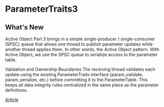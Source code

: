 # ParameterTraits3
## What's New
Active Object Part 3 brings in a simple single-producer / single-consumer (SPSC) queue that allows one thread to publish parameter updates while another thread applies them. In other words, the Active Object pattern. With Active Object, we use the SPSC queue to serialize access to the parameter table.

Validation and Ownership Boundaries The receiving thread validates each update using the existing ParameterTraits interface (param_validate, param_serialize, etc.) before committing it to the ParameterTable. This keeps all data integrity rules centralized in the same place as the parameter definitions.

[Article](https://markvtechblog.wordpress.com/2025/10/11/a-lightweight-approach-to-system-parameter-management-in-modern-c-part-3/)
